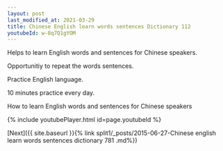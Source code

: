 ```yaml
---
layout: post
last_modified_at: 2021-03-29
title: Chinese English learn words sentences Dictionary 112 
youtubeId: w-8q7Q1gYOM
---
```

 
 
Helps to learn English words and sentences for Chinese speakers.

Opportunitiy to repeat the words sentences. 

Practice English language. 
 
10 minutes practice every day. 
 
How to learn English words and sentences for Chinese speakers 
 
{% include youtubePlayer.html id=page.youtubeId %}
 
 
[Next]({{ site.baseurl }}{% link  split1/_posts/2015-06-27-Chinese english learn words sentences dictionary 781 .md%})
 
